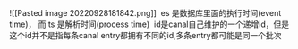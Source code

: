 ![[Pasted image 20220928181842.png]]
 es 是数据库里面的执行时间(event time)， 而 ts 是解析时间(process time)
 id是canal自己维护的一个递增id，但是这个id并不是指每条canal entry都拥有不同的id,多条entry都可能是同一个批次
 
